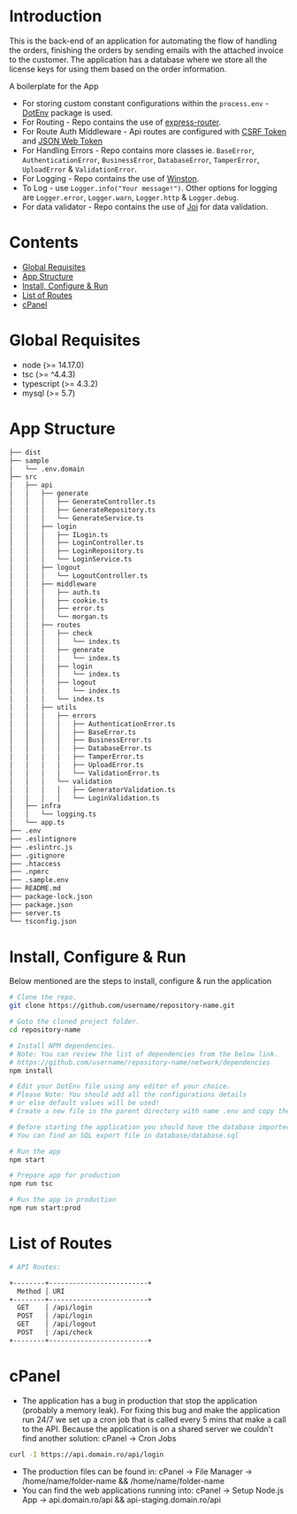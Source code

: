 # Introduction

This is the back-end of an application for automating the flow of handling the orders, finishing the orders by sending emails with the attached invoice to the customer. The application has a database where we store all the license keys for using them based on the order information.

A boilerplate for the App
* For storing custom constant configurations within the `process.env` - [DotEnv](https://github.com/motdotla/dotenv) package is used.
* For Routing - Repo contains the use of [express-router](https://expressjs.com/en/guide/routing.html).
* For Route Auth Middleware - Api routes are configured with [CSRF Token](https://github.com/krakenjs/lusca) and [JSON Web Token](https://github.com/auth0/express-jwt)
* For Handling Errors - Repo contains more classes ie. `BaseError`, `AuthenticationError`, `BusinessError`, `DatabaseError`, `TamperError`, `UploadError` & `ValidationError`.
* For Logging - Repo contains the use of [Winston](https://github.com/winstonjs/winston).
* To Log - use `Logger.info("Your message!")`. Other options for logging are `Logger.error`, `Logger.warn`, `Logger.http` & `Logger.debug`.
* For data validator - Repo contains the use of [Joi](https://github.com/sideway/joi) for data validation.

# Contents
* [Global Requisites](#global-requisites)
* [App Structure](#app-structure)
* [Install, Configure & Run](#install-configure--run)
* [List of Routes](#list-of-routes)
* [cPanel](#cpanel)

# Global Requisites

* node (>= 14.17.0)
* tsc (>= ^4.4.3)
* typescript (>= 4.3.2)
* mysql (>= 5.7)

# App Structure

```bash
├── dist
├── sample
│   └── .env.domain
├── src
│   ├── api
│   │   ├── generate
│   │   │   ├── GenerateController.ts
│   │   │   ├── GenerateRepository.ts
│   │   │   └── GenerateService.ts
│   │   ├── login
│   │   │   ├── ILogin.ts
│   │   │   ├── LoginController.ts
│   │   │   ├── LoginRepository.ts
│   │   │   └── LoginService.ts
│   │   ├── logout
│   │   │   └── LogoutController.ts
│   │   ├── middleware
│   │   │   ├── auth.ts
│   │   │   ├── cookie.ts
│   │   │   ├── error.ts
│   │   │   └── morgan.ts
│   │   ├── routes
│   │   │   ├── check
│   │   │   │   └── index.ts
│   │   │   ├── generate
│   │   │   │   └── index.ts
│   │   │   ├── login
│   │   │   │   └── index.ts
│   │   │   ├── logout
│   │   │   │   └── index.ts
│   │   │   └── index.ts
│   │   ├── utils
│   │   │   ├── errors
│   │   │   │   ├── AuthenticationError.ts
│   │   │   │   ├── BaseError.ts
│   │   │   │   ├── BusinessError.ts
│   │   │   │   ├── DatabaseError.ts
│   │   │   │   ├── TamperError.ts
│   │   │   │   ├── UploadError.ts
│   │   │   │   └── ValidationError.ts
│   │   │   └── validation
│   │   │   │   ├── GeneratorValidation.ts
│   │   │   │   └── LoginValidation.ts
│   ├── infra
│   │   └── logging.ts
│   └── app.ts
├── .env
├── .eslintignore
├── .eslintrc.js
├── .gitignore
├── .htaccess
├── .npmrc
├── .sample.env
├── README.md
├── package-lock.json
├── package.json
├── server.ts
└── tsconfig.json
```

# Install, Configure & Run
 
Below mentioned are the steps to install, configure & run the application

```bash
# Clone the repo.
git clone https://github.com/username/repository-name.git

# Goto the cloned project folder.
cd repository-name

# Install NPM dependencies.
# Note: You can review the list of dependencies from the below link.
# https://github.com/username/repository-name/network/dependencies
npm install

# Edit your DotEnv file using any editor of your choice.
# Please Note: You should add all the configurations details
# or else default values will be used!
# Create a new file in the parent directory with name .env and copy the content from sample/.env.domain and complete the missing variables.

# Before starting the application you should have the database imported to the schema that you complete in the .env
# You can find an SQL export file in database/database.sql

# Run the app
npm start

# Prepare app for production
npm run tsc

# Run the app in production
npm run start:prod
```

# List of Routes

```sh
# API Routes:

+--------+-------------------------+
  Method │ URI
+--------+-------------------------+
  GET    │ /api/login
  POST   │ /api/login
  GET    │ /api/logout
  POST   │ /api/check
+--------+-------------------------+
```

# cPanel

* The application has a bug in production that stop the application (probably a memory leak). For fixing this bug and make the application run 24/7 we set up a cron job that is called every 5 mins that make a call to the API. Because the application is on a shared server we couldn't find another solution: cPanel -> Cron Jobs

```sh
curl -I https://api.domain.ro/api/login
```

* The production files can be found in: cPanel -> File Manager -> /home/name/folder-name && /home/name/folder-name
* You can find the web applications running into: cPanel -> Setup Node.js App -> api.domain.ro/api && api-staging.domain.ro/api
